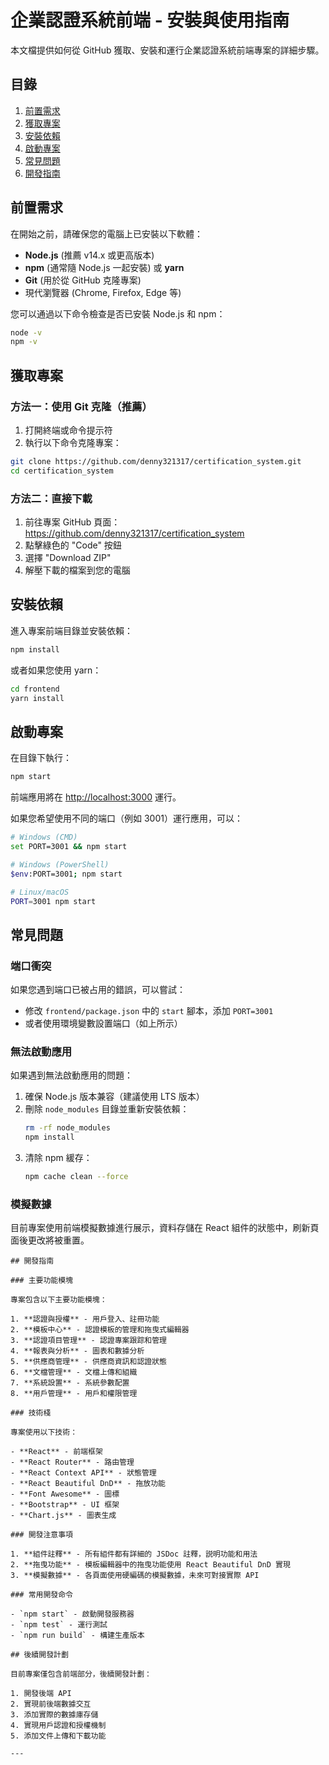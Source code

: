 # 企業認證系統前端 - 安裝與使用指南

本文檔提供如何從 GitHub 獲取、安裝和運行企業認證系統前端專案的詳細步驟。

## 目錄

1. [前置需求](#前置需求)
2. [獲取專案](#獲取專案)
3. [安裝依賴](#安裝依賴)
4. [啟動專案](#啟動專案)
5. [常見問題](#常見問題)
6. [開發指南](#開發指南)

## 前置需求

在開始之前，請確保您的電腦上已安裝以下軟體：

- **Node.js** (推薦 v14.x 或更高版本)
- **npm** (通常隨 Node.js 一起安裝) 或 **yarn**
- **Git** (用於從 GitHub 克隆專案)
- 現代瀏覽器 (Chrome, Firefox, Edge 等)

您可以通過以下命令檢查是否已安裝 Node.js 和 npm：

```bash
node -v
npm -v
```

## 獲取專案

### 方法一：使用 Git 克隆（推薦）

1. 打開終端或命令提示符
2. 執行以下命令克隆專案：

```bash
git clone https://github.com/denny321317/certification_system.git
cd certification_system
```

### 方法二：直接下載

1. 前往專案 GitHub 頁面：https://github.com/denny321317/certification_system
2. 點擊綠色的 "Code" 按鈕
3. 選擇 "Download ZIP"
4. 解壓下載的檔案到您的電腦

## 安裝依賴

進入專案前端目錄並安裝依賴：

```bash
npm install
```

或者如果您使用 yarn：

```bash
cd frontend
yarn install
```

## 啟動專案

在目錄下執行：

```bash
npm start
```

前端應用將在 [http://localhost:3000](http://localhost:3000) 運行。

如果您希望使用不同的端口（例如 3001）運行應用，可以：

```bash
# Windows (CMD)
set PORT=3001 && npm start

# Windows (PowerShell)
$env:PORT=3001; npm start

# Linux/macOS
PORT=3001 npm start
```

## 常見問題

### 端口衝突

如果您遇到端口已被占用的錯誤，可以嘗試：

- 修改 `frontend/package.json` 中的 `start` 腳本，添加 `PORT=3001`
- 或者使用環境變數設置端口（如上所示）

### 無法啟動應用

如果遇到無法啟動應用的問題：

1. 確保 Node.js 版本兼容（建議使用 LTS 版本）
2. 刪除 `node_modules` 目錄並重新安裝依賴：
   ```bash
   rm -rf node_modules
   npm install
   ```
3. 清除 npm 緩存：
   ```bash
   npm cache clean --force
   ```

### 模擬數據

目前專案使用前端模擬數據進行展示，資料存儲在 React 組件的狀態中，刷新頁面後更改將被重置。

```
## 開發指南

### 主要功能模塊

專案包含以下主要功能模塊：

1. **認證與授權** - 用戶登入、註冊功能
2. **模板中心** - 認證模板的管理和拖曳式編輯器
3. **認證項目管理** - 認證專案跟踪和管理
4. **報表與分析** - 圖表和數據分析
5. **供應商管理** - 供應商資訊和認證狀態
6. **文檔管理** - 文檔上傳和組織
7. **系統設置** - 系統參數配置
8. **用戶管理** - 用戶和權限管理

### 技術棧

專案使用以下技術：

- **React** - 前端框架
- **React Router** - 路由管理
- **React Context API** - 狀態管理
- **React Beautiful DnD** - 拖放功能
- **Font Awesome** - 圖標
- **Bootstrap** - UI 框架
- **Chart.js** - 圖表生成

### 開發注意事項

1. **組件註釋** - 所有組件都有詳細的 JSDoc 註釋，説明功能和用法
2. **拖曳功能** - 模板編輯器中的拖曳功能使用 React Beautiful DnD 實現
3. **模擬數據** - 各頁面使用硬編碼的模擬數據，未來可對接實際 API

### 常用開發命令

- `npm start` - 啟動開發服務器
- `npm test` - 運行測試
- `npm run build` - 構建生產版本

## 後續開發計劃

目前專案僅包含前端部分，後續開發計劃：

1. 開發後端 API
2. 實現前後端數據交互
3. 添加實際的數據庫存儲
4. 實現用戶認證和授權機制
5. 添加文件上傳和下載功能

---